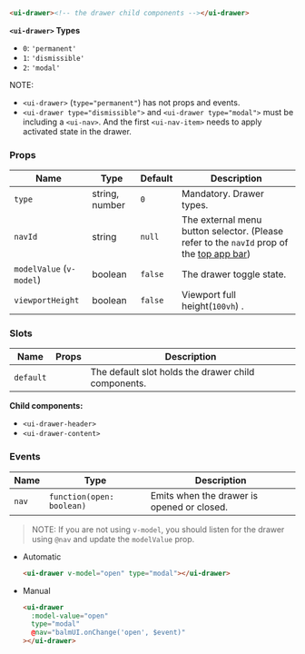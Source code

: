 ```html
<ui-drawer><!-- the drawer child components --></ui-drawer>
```

**`<ui-drawer>` Types**

- `0`: `'permanent'`
- `1`: `'dismissible'`
- `2`: `'modal'`

NOTE:

- `<ui-drawer>` (`type="permanent"`) has not props and events.
- `<ui-drawer type="dismissible">` and `<ui-drawer type="modal">` must be including a `<ui-nav>`. And the first `<ui-nav-item>` needs to apply activated state in the drawer.

### Props

| Name                     | Type           | Default | Description                                                                                                       |
| ------------------------ | -------------- | ------- | ----------------------------------------------------------------------------------------------------------------- |
| `type`                   | string, number | `0`     | Mandatory. Drawer types.                                                                                          |
| `navId`                  | string         | `null`  | The external menu button selector. (Please refer to the `navId` prop of the [top app bar](/#/layout/top-app-bar)) |
| `modelValue` (`v-model`) | boolean        | `false` | The drawer toggle state.                                                                                          |
| `viewportHeight`         | boolean        | `false` | Viewport full height(`100vh`) .                                                                                   |

### Slots

| Name      | Props | Description                                         |
| --------- | ----- | --------------------------------------------------- |
| `default` |       | The default slot holds the drawer child components. |

**Child components:**

- `<ui-drawer-header>`
- `<ui-drawer-content>`

### Events

| Name  | Type                      | Description                                |
| ----- | ------------------------- | ------------------------------------------ |
| `nav` | `function(open: boolean)` | Emits when the drawer is opened or closed. |

> NOTE: If you are not using `v-model`, you should listen for the drawer using `@nav` and update the `modelValue` prop.

- Automatic

  ```html
  <ui-drawer v-model="open" type="modal"></ui-drawer>
  ```

- Manual

  ```html
  <ui-drawer
    :model-value="open"
    type="modal"
    @nav="balmUI.onChange('open', $event)"
  ></ui-drawer>
  ```

